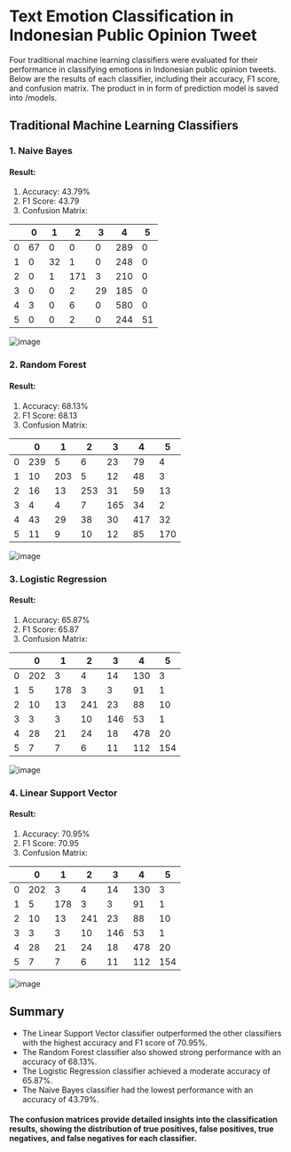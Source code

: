 # Text Emotion Classification in Indonesian Public Opinion Tweet

Four traditional machine learning classifiers were evaluated for their performance in classifying emotions in Indonesian public opinion tweets. Below are the results of each classifier, including their accuracy, F1 score, and confusion matrix. The product in in form of prediction model is saved into /models.

## Traditional Machine Learning Classifiers

### 1. Naive Bayes

#### Result:
1. Accuracy: 43.79%
2. F1 Score: 43.79
3. Confusion Matrix:
   
|     |  0 |  1 |  2 |  3 |  4 |  5 |
|-----|----|----|----|----|----|----|
| 0   | 67 |  0 |  0 |  0 | 289|  0 |
| 1   |  0 | 32 |  1 |  0 | 248|  0 |
| 2   |  0 |  1 | 171|  3 | 210|  0 |
| 3   |  0 |  0 |  2 | 29 | 185|  0 |
| 4   |  3 |  0 |  6 |  0 | 580|  0 |
| 5   |  0 |  0 |  2 |  0 | 244| 51 |

![image](https://github.com/user-attachments/assets/bdd761da-32ae-4d50-abbc-c52ab575ab4a)

### 2. Random Forest

#### Result:
1. Accuracy: 68.13%
2. F1 Score: 68.13
3. Confusion Matrix:
   
|     |  0 |  1 |  2 |  3 |  4 |  5 |
|-----|----|----|----|----|----|----|
| 0   | 239|  5 |  6 | 23 | 79 |  4 |
| 1   | 10 | 203|  5 | 12 | 48 |  3 |
| 2   | 16 | 13 | 253| 31 | 59 | 13 |
| 3   |  4 |  4 |  7 | 165| 34 |  2 |
| 4   | 43 | 29 | 38 | 30 | 417| 32 |
| 5   | 11 |  9 | 10 | 12 | 85 | 170|

![image](https://github.com/user-attachments/assets/a97babc1-66af-4422-bb98-c5e231f3cd04)

### 3. Logistic Regression
#### Result:
1. Accuracy: 65.87%
2. F1 Score: 65.87
3. Confusion Matrix:
   
|     |  0 |  1 |  2 |  3 |  4 |  5 |
|-----|----|----|----|----|----|----|
| 0   | 202|  3 |  4 | 14 | 130|  3 |
| 1   |  5 | 178|  3 |  3 | 91 |  1 |
| 2   | 10 | 13 | 241| 23 | 88 | 10 |
| 3   |  3 |  3 | 10 | 146| 53 |  1 |
| 4   | 28 | 21 | 24 | 18 | 478| 20 |
| 5   |  7 |  7 |  6 | 11 | 112| 154|

![image](https://github.com/user-attachments/assets/52bc0afe-475f-42b2-b941-21fce2724195)

### 4. Linear Support Vector

#### Result:
1. Accuracy: 70.95%
2. F1 Score: 70.95
3. Confusion Matrix:
   
|     |  0 |  1 |  2 |  3 |  4 |  5 |
|-----|----|----|----|----|----|----|
| 0   | 202|  3 |  4 | 14 | 130|  3 |
| 1   |  5 | 178|  3 |  3 | 91 |  1 |
| 2   | 10 | 13 | 241| 23 | 88 | 10 |
| 3   |  3 |  3 | 10 | 146| 53 |  1 |
| 4   | 28 | 21 | 24 | 18 | 478| 20 |
| 5   |  7 |  7 |  6 | 11 | 112| 154|

![image](https://github.com/user-attachments/assets/5d82095f-50c7-4b90-9c3d-68eb9b403cf7)

## Summary

- The Linear Support Vector classifier outperformed the other classifiers with the highest accuracy and F1 score of 70.95%.
- The Random Forest classifier also showed strong performance with an accuracy of 68.13%.
- The Logistic Regression classifier achieved a moderate accuracy of 65.87%.
- The Naive Bayes classifier had the lowest performance with an accuracy of 43.79%.
#### The confusion matrices provide detailed insights into the classification results, showing the distribution of true positives, false positives, true negatives, and false negatives for each classifier.
